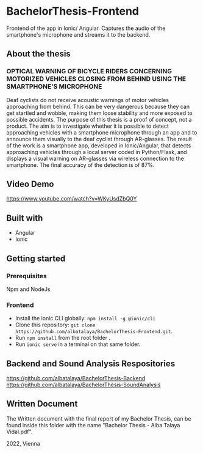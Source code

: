 # BachelorThesis-Frontend
Frontend of the app in Ionic/ Angular.
Captures the audio of the smartphone's microphone and streams it to the backend.

## About the thesis
### OPTICAL WARNING OF BICYCLE RIDERS CONCERNING MOTORIZED VEHICLES CLOSING FROM BEHIND USING THE SMARTPHONE'S MICROPHONE
Deaf cyclists do not receive acoustic warnings of motor vehicles approaching from behind. This can be very dangerous because they can get startled and wobble, making them loose stability and more exposed to possible accidents. 
The purpose of this thesis is a proof of concept, not a product. The aim is to investigate whether it is possible to detect approaching vehicles with a smartphone microphone through an app and to announce them visually to the deaf cyclist through AR-glasses.
The result of the work is a smartphone app, developed in Ionic/Angular, that detects approaching vehicles through a local server coded in Python/Flask, and displays a visual warning on AR-glasses via wireless connection to the smartphone. The final accuracy of the detection is of 87%.

## Video Demo
https://www.youtube.com/watch?v=WKyUsdZbQ0Y

## Built with
- Angular
- Ionic

## Getting started
### Prerequisites
Npm and NodeJs
### Frontend
* Install the ionic CLI globally: `npm install -g @ionic/cli`
* Clone this repository: `git clone https://github.com/albatalaya/BachelorThesis-Frontend.git`.
* Run `npm install` from the root folder .
* Run `ionic serve` in a terminal on that same folder.

## Backend and Sound Analysis Respositories
https://github.com/albatalaya/BachelorThesis-Backend <br/>
https://github.com/albatalaya/BachelorThesis-SoundAnalysis

## Written Document
The Written document with the final report of my Bachelor Thesis, can be found inside this folder with the name "Bachelor Thesis - Alba Talaya Vidal.pdf".

2022, Vienna
